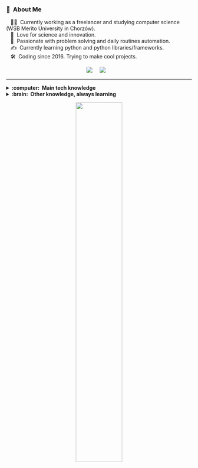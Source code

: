 ### :space_invader: &nbsp;About Me
&nbsp;&nbsp;&nbsp;:technologist: &nbsp;Currently working as a freelancer and studying computer science (WSB Merito University in Chorzów). \
&nbsp;&nbsp;&nbsp;:seedling: &nbsp;Love for science and innovation.\
&nbsp;&nbsp;&nbsp;:heartbeat: &nbsp;Passionate with problem solving and daily routines automation.\
&nbsp;&nbsp;&nbsp;:writing_hand: &nbsp;Currently learning python and python libraries/frameworks.\
&nbsp;&nbsp;&nbsp;:hammer_and_wrench: &nbsp;Coding since 2016. Trying to make cool projects.

<p align="center">
  <a href="mailto:lange.arj@gmail.com"><img src="https://img.shields.io/badge/gmail-%23D14836.svg?&style=for-the-badge&logo=gmail&logoColor=white"/></a>&nbsp;&nbsp;&nbsp;&nbsp;
  <a href="https://www.linkedin.com/in/adrian-lange-742b41230/"><img src="https://img.shields.io/badge/linkedin-%230077B5.svg?&style=for-the-badge&logo=linkedin&logoColor=white"/></a>&nbsp;&nbsp;&nbsp;&nbsp;
</p>

<hr/>

<details>
  <summary><b>:computer: &nbsp;Main tech knowledge</b></summary>
  <br/>

![Python](https://camo.githubusercontent.com/95e77c11ae77003f5682f73dca573514c73858a237500240ef9661488c13d5a0/68747470733a2f2f696d672e736869656c64732e696f2f62616467652f507974686f6e2d3337373641423f7374796c653d666c6174266c6f676f3d707974686f6e266c6f676f436f6c6f723d7768697465)&nbsp;
![Django](https://camo.githubusercontent.com/8156cb1408affa8db39978334c6e83f794f7048c85b6e434e5ee0d3fb84d3a6a/68747470733a2f2f696d672e736869656c64732e696f2f62616467652f446a616e676f2d3039324532303f7374796c653d666c6174266c6f676f3d646a616e676f266c6f676f436f6c6f723d7768697465)&nbsp;
![DjangoRest](https://camo.githubusercontent.com/92124af611bfe6376e60a436db2935f68225a27a0e106a85f4b8fa91e92aff19/68747470733a2f2f696d672e736869656c64732e696f2f62616467652f446a616e676f2d524553542d6666313730393f7374796c653d666c6174266c6f676f3d646a616e676f266c6f676f436f6c6f723d776869746526636f6c6f723d666631373039266c6162656c436f6c6f723d67726179)&nbsp;
![HTML5](https://camo.githubusercontent.com/1552d2596cea2d6a701b5df74c7fecfd7e3af38daf3de396c40dee419139a266/68747470733a2f2f696d672e736869656c64732e696f2f62616467652f48544d4c352d4533344632363f7374796c653d666c6174266c6f676f3d68746d6c35266c6f676f436f6c6f723d7768697465)&nbsp;
![CSS3](https://camo.githubusercontent.com/aa89e8c48bfb66401e4886a979b805fd74e45f50540efe10a90c76c3d96e2488/68747470733a2f2f696d672e736869656c64732e696f2f62616467652f435353332d3135373242363f7374796c653d666c6174266c6f676f3d63737333266c6f676f436f6c6f723d7768697465)&nbsp;
![Docker](https://camo.githubusercontent.com/633e6d678b5db220e57d2990fdf7ff672af751c7d5d27dd78469b456a3a96385/68747470733a2f2f696d672e736869656c64732e696f2f62616467652f446f636b65722d3030384643433f7374796c653d666c6174266c6f676f3d646f636b6572266c6f676f436f6c6f723d7768697465)&nbsp;
![JavaScript](https://camo.githubusercontent.com/6e8ce928be6e5866e27140eb0bb25479b52137d75ee0196e7b67c91038a9abc3/68747470733a2f2f696d672e736869656c64732e696f2f62616467652f2d4a6176615363726970742d3035313232413f7374796c653d666c6174266c6f676f3d6a617661736372697074)&nbsp;\
![PostgreSQL](https://camo.githubusercontent.com/23e206c3cb487a480bafd2cccc35a4a52270fc0dad6d3126ab1758683426d173/68747470733a2f2f696d672e736869656c64732e696f2f62616467652f506f737467726553514c2d3331363139323f7374796c653d666c6174266c6f676f3d706f737467726573716c266c6f676f436f6c6f723d7768697465)&nbsp;
![SQL](https://camo.githubusercontent.com/0dc50d9288e1c50697e814c440b23436c088526d610ce39c7de4336e665fadbc/68747470733a2f2f696d672e736869656c64732e696f2f62616467652f53514c2d3037343035453f7374796c653d666c6174266c6f676f3d73716c697465266c6f676f436f6c6f723d7768697465)&nbsp;
![PyCharm](https://camo.githubusercontent.com/310a60ac3fb3647c75be308cce090e6a84a2df2a36e4a2ad66d03528f617930f/68747470733a2f2f696d672e736869656c64732e696f2f62616467652f2d5079636861726d2d3035313232413f7374796c653d666c6174266c6f676f3d7079636861726d266c6f676f436f6c6f723d343061383332)&nbsp;
![VSCode](https://camo.githubusercontent.com/1ca4fca85fcdf590edd7002c02ded299502daa79309d0656859b69d55a1c1fa9/68747470733a2f2f696d672e736869656c64732e696f2f62616467652f2d56697375616c25323053747564696f253230436f64652d3035313232413f7374796c653d666c6174266c6f676f3d76697375616c2d73747564696f2d636f6465266c6f676f436f6c6f723d303037414343)&nbsp;
![Postman](https://camo.githubusercontent.com/02b64f9d92297da9919029d443dc344f53ff391b70a8061fbdf41acaa25437d9/68747470733a2f2f696d672e736869656c64732e696f2f62616467652f2d506f73746d616e2d3035313232413f7374796c653d666c6174266c6f676f3d706f73746d616e266c6f676f436f6c6f723d666339383033)&nbsp;
![Git](https://camo.githubusercontent.com/2fc774b6f44efd9ac27316c539e0e94f8e524f872dc5b1c3ef60266a598331bc/68747470733a2f2f696d672e736869656c64732e696f2f62616467652f2d4769742d3035313232413f7374796c653d666c6174266c6f676f3d676974)&nbsp;
![GitHub](https://camo.githubusercontent.com/202a58d250ff1d21ee70433e0070b55f8fed747f8883c1750742aa791b1ad871/68747470733a2f2f696d672e736869656c64732e696f2f62616467652f2d4769744875622d3035313232413f7374796c653d666c6174266c6f676f3d676974687562)&nbsp;
</details>

<details>
  <summary><b>:brain: &nbsp;Other knowledge, always learning</b></summary>
  <br/>
  
![DjangoQ](https://camo.githubusercontent.com/8bdff4caa8135d725d4276bd815d8696801d3c83be86dca785b27f21bc75ce75/68747470733a2f2f696d672e736869656c64732e696f2f62616467652f446a616e676f2d512d3131313131313f7374796c653d666c6174266c6f676f3d646a616e676f266c6f676f436f6c6f723d776869746526636f6c6f723d383662333030266c6162656c436f6c6f723d67726179)&nbsp;
![DjangoChannels](https://camo.githubusercontent.com/d612b03eb124184513841987967a7755c098f25a9ec8f6be79782ead91b99767/68747470733a2f2f696d672e736869656c64732e696f2f62616467652f446a616e676f2d4368616e6e656c732d3131313131313f7374796c653d666c6174266c6f676f3d646a616e676f266c6f676f436f6c6f723d776869746526636f6c6f723d313131313131266c6162656c436f6c6f723d67726179)&nbsp;
![Redis](https://camo.githubusercontent.com/6ed4c962de008db2b6214996f1e5307e04a67084fd46e82a9054f10a98c96987/68747470733a2f2f696d672e736869656c64732e696f2f62616467652f52656469732d4343303030302e7376673f267374796c653d666c6174266c6f676f3d7265646973266c6f676f436f6c6f723d7768697465)&nbsp;
![Celery](https://camo.githubusercontent.com/72c433df937ef1779a3e4eef1be471fa51e6c1a81d3677925ca87368a0257905/68747470733a2f2f696d672e736869656c64732e696f2f62616467652f43656c6572792d3843394134313f267374796c653d666c6174266c6f676f3d63656c657279266c6f676f436f6c6f723d7768697465)&nbsp;
![RabbitMQ](https://camo.githubusercontent.com/1d5777d31419448ae5e8c6998e7b22824281fc1d7797c21e93890e26f6aba61f/68747470733a2f2f696d672e736869656c64732e696f2f62616467652f5261626269744d512d2532334646363630302e7376673f267374796c653d666c6174266c6f676f3d7261626269746d71266c6f676f436f6c6f723d7768697465)&nbsp;
</details>

<p align="center">
  <img height="50%" width="auto" src ="https://github-readme-stats.vercel.app/api/top-langs/?username=adrian-lange&layout=compact&hide_border=true&theme=darcula&bg_color=00000000&langs_count=6&hide=jupyter%20notebook,tex,css,php">
  <br>
</p>
